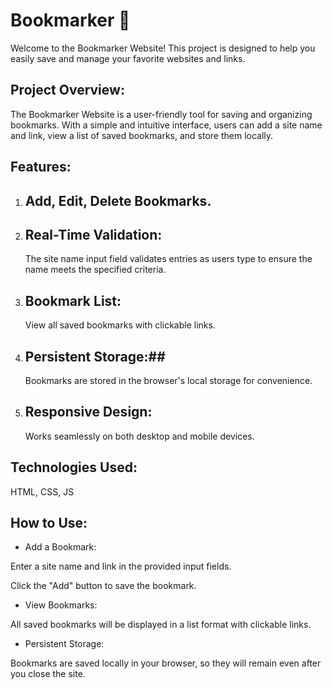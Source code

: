 # Bookmarker 🔖
Welcome to the Bookmarker Website! This project is designed to help you easily save and manage your favorite websites and links.

## Project Overview:
The Bookmarker Website is a user-friendly tool for saving and organizing bookmarks. With a simple and intuitive interface, users can add a site name and link, view a list of saved bookmarks, and store them locally.

## Features:

1. ## Add, Edit, Delete Bookmarks. ##

2. ## Real-Time Validation: ##
   The site name input field validates entries as users type to ensure the name meets the specified criteria.

3. ## Bookmark List: ##
   View all saved bookmarks with clickable links.

4. ## Persistent Storage:##
    Bookmarks are stored in the browser's local storage for convenience.

5. ## Responsive Design: ##
   Works seamlessly on both desktop and mobile devices.

## Technologies Used:

HTML, CSS, JS

## How to Use:

- Add a Bookmark:

Enter a site name and link in the provided input fields.

Click the "Add" button to save the bookmark.

- View Bookmarks:

All saved bookmarks will be displayed in a list format with clickable links.

- Persistent Storage:

Bookmarks are saved locally in your browser, so they will remain even after you close the site.
